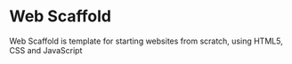 # Web Scaffold

Web Scaffold is template for starting websites from scratch, using HTML5, CSS and JavaScript
